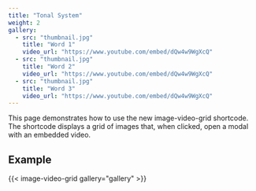 ```yaml
---
title: "Tonal System"
weight: 2
gallery:
  - src: "thumbnail.jpg"
    title: "Word 1"
    video_url: "https://www.youtube.com/embed/dQw4w9WgXcQ"
  - src: "thumbnail.jpg"
    title: "Word 2"
    video_url: "https://www.youtube.com/embed/dQw4w9WgXcQ"
  - src: "thumbnail.jpg"
    title: "Word 3"
    video_url: "https://www.youtube.com/embed/dQw4w9WgXcQ"
---
```


This page demonstrates how to use the new image-video-grid shortcode. The shortcode displays a grid of images that, when clicked, open a modal with an embedded video.

## Example

{{< image-video-grid gallery="gallery" >}}